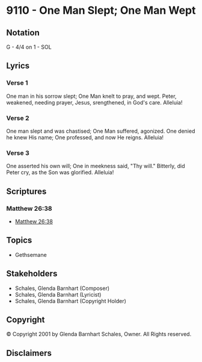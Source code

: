 # 9110 - One Man Slept; One Man Wept

## Notation

G - 4/4 on 1 - SOL

## Lyrics

### Verse 1

One man in his sorrow slept; One Man knelt to pray, and wept. Peter, weakened, needing prayer, Jesus, srengthened, in God's care. Alleluia!

### Verse 2

One man slept and was chastised; One Man suffered, agonized. One denied he knew His name; One professed, and now He reigns. Alleluia!

### Verse 3

One asserted his own will; One in meekness said, "Thy will." Bitterly, did Peter cry, as the Son was glorified. Alleluia!


## Scriptures

### Matthew 26:38

- [Matthew 26:38](https://www.biblegateway.com/passage/?search=Matthew%2026%3A38)


## Topics

- Gethsemane

## Stakeholders

- Schales, Glenda Barnhart (Composer)
- Schales, Glenda Barnhart (Lyricist)
- Schales, Glenda Barnhart (Copyright Holder)

## Copyright

© Copyright 2001 by Glenda Barnhart Schales, Owner. All Rights reserved.


## Disclaimers


